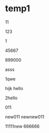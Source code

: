 # temp1
11

123

1

45667

899000

asss

1qwe

hijk
hello

2hello

011

new011
newnew011

11111new
666666

